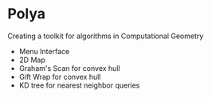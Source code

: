 # Polya
Creating a toolkit for algorithms in Computational Geometry
- Menu Interface
- 2D Map
- Graham's Scan for convex hull
- Gift Wrap for convex hull
- KD tree for nearest neighbor queries
